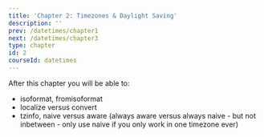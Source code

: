 ```yaml
---
title: 'Chapter 2: Timezones & Daylight Saving'
description: ''
prev: /datetimes/chapter1
next: /datetimes/chapter3
type: chapter
id: 2
courseId: datetimes
---
```


<exercise id="1" title="Introduction" >

After this chapter you will be able to:

- isoformat, fromisoformat
- localize versus convert
- tzinfo, naive versus aware (always aware versus always naive - but not inbetween - only use naive if you only work in one timezone ever)

</exercise>

<exercise id="2" title="Timezones & Daylight Saving" type="slides">
<slides source="datetimes_chapter2">
</slides>
</exercise>

<exercise id="3" title="Timezones in Python">
</exercise>
